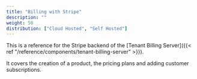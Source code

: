 ```yaml
---
title: "Billing with Stripe"
description: ""
weight: 50
distribution: ["Cloud Hosted", "Self Hosted"]
---
```


This is a reference for the Stripe backend of the [Tenant Billing Server]({{< ref "/reference/components/tenant-billing-server" >}}).

It covers the creation of a product, the pricing plans and adding customer subscriptions.

